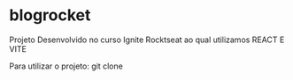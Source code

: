 # blogrocket
Projeto Desenvolvido no curso Ignite Rocktseat ao qual utilizamos REACT E VITE


Para utilizar o projeto:
git clone
